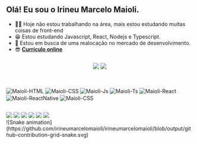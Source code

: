 ## Olá! Eu sou o Irineu Marcelo Maioli.
- 🐱‍🏍 Hoje não estou trabalhando na área, mais estou estudando muitas coisas de front-end
- 😁 Estou estudando Javascript, React, Nodejs e Typescript.
- 🙌 Estou em busca de uma realocação no mercado de desenvolvimento.
- 😎 <b><a href="https://immaioli.m85.tec.br">Currículo online</a></b>
##
<div align="center">
  <img height="180em" src="https://github-readme-stats.vercel.app/api?username=irineumarcelomaioli&show_icons=true&theme=onedark&include_all_commits=true&count_private=true"/>
  <img height="180em" src="https://github-readme-stats.vercel.app/api/top-langs/?username=irineumarcelomaioli&layout=compact&langs_count=7&theme=onedark"/>
</div>

##

<div style="display: inline_block"><br>
  <img align="center" alt="Maioli-HTML" height='30' width="90" src="https://img.shields.io/badge/HTML5-20232A?style=for-the-badge&logo=html5&logoColor=E34F26">
  <img align="center" alt="Maioli-CSS" height='30' width="79" src="https://img.shields.io/badge/CSS3-20232A?style=for-the-badge&logo=css3&logoColor=1572B6">
  <img align="center" alt="Maioli-Js" height='30' width="145" src="https://img.shields.io/badge/JavaScript-20232A?style=for-the-badge&logo=javascript&logoColor=F7DF1E">
  <img align="center" alt="Maioli-Ts" height='30' width="145" src="https://img.shields.io/badge/TypeScript-20232A?style=for-the-badge&logo=typescript&logoColor=007ACC">
  <img align="center" alt="Maioli-React" height='30' width="90" src="https://img.shields.io/badge/React-20232A?style=for-the-badge&logo=react&logoColor=61DAFB">
  <img align="center" alt="Maioli-ReactNative" height='30' width="150" src="https://img.shields.io/badge/React_Native-20232A?style=for-the-badge&logo=react&logoColor=61DAFB">
  <img align="center" alt="Maioli-CSS" height='30' width="105" src="https://img.shields.io/badge/Node.js-20232A?style=for-the-badge&logo=node.js&logoColor=43853D" />
</div>
  
  ##
  
  <div> 
   <a href="https://www.linkedin.com/in/irineu-marcelo-maioli/" target="_blank"><img src="https://img.shields.io/badge/LinkedIn-0077B5?style=for-the-badge&logo=linkedin&logoColor=white" target="_blank"></a>    
   <a href="https://api.whatsapp.com/send?phone=5544999188624&text=%C3%93la%2C%20gostaria%20de%20marcar%20uma%20entrevista..." target="_blank"><img src="https://img.shields.io/badge/WhatsApp-25D366?style=for-the-badge&logo=whatsapp&logoColor=white" target="_blank"></a>
  <a href="https://immaioli.m85.tec.br/" height='30' target="_blank"><img src="https://img.shields.io/badge/Currículo_Online-0A0A0A?style=for-the-badge&logo=dev.to&logoColor=white" target="_blank"></a>
   <a href="irineu_marcelo@outlook.com" target="_blank"><img src="https://img.shields.io/badge/Outlook-0078D4?style=for-the-badge&logo=microsoft-outlook&logoColor=white" target="_blank"></a>
  <a href="https://instagram.com/maioli.85" target="_blank"><img src="https://img.shields.io/badge/Instagram-E4405F?style=for-the-badge&logo=instagram&logoColor=white" target="_blank"></a> 
   <a href="https://www.facebook.com/irineu.marcelo.maioli" target="_blank"><img src="https://img.shields.io/badge/Facebook-1877F2?style=for-the-badge&logo=facebook&logoColor=white" target="_blank"></a>
</div>
<div>  
  ![Snake animation](https://github.com/irineumarcelomaioli/irineumarcelomaioli/blob/output/github-contribution-grid-snake.svg)
</div>
